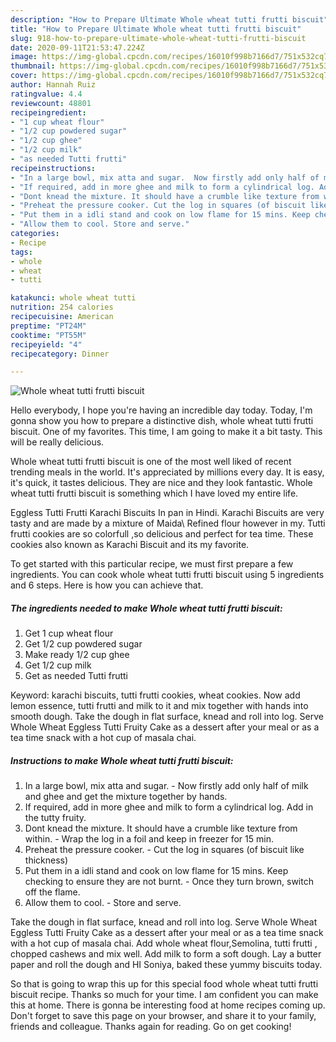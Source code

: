 ```yaml
---
description: "How to Prepare Ultimate Whole wheat tutti frutti biscuit"
title: "How to Prepare Ultimate Whole wheat tutti frutti biscuit"
slug: 918-how-to-prepare-ultimate-whole-wheat-tutti-frutti-biscuit
date: 2020-09-11T21:53:47.224Z
image: https://img-global.cpcdn.com/recipes/16010f998b7166d7/751x532cq70/whole-wheat-tutti-frutti-biscuit-recipe-main-photo.jpg
thumbnail: https://img-global.cpcdn.com/recipes/16010f998b7166d7/751x532cq70/whole-wheat-tutti-frutti-biscuit-recipe-main-photo.jpg
cover: https://img-global.cpcdn.com/recipes/16010f998b7166d7/751x532cq70/whole-wheat-tutti-frutti-biscuit-recipe-main-photo.jpg
author: Hannah Ruiz
ratingvalue: 4.4
reviewcount: 48801
recipeingredient:
- "1 cup wheat flour"
- "1/2 cup powdered sugar"
- "1/2 cup ghee"
- "1/2 cup milk"
- "as needed Tutti frutti"
recipeinstructions:
- "In a large bowl, mix atta and sugar.  Now firstly add only half of milk and ghee and get the mixture together by hands."
- "If required, add in more ghee and milk to form a cylindrical log. Add in the tutty fruity."
- "Dont knead the mixture. It should have a crumble like texture from within. Wrap the log in a foil and keep in freezer for 15 min."
- "Preheat the pressure cooker. Cut the log in squares (of biscuit like thickness)"
- "Put them in a idli stand and cook on low flame for 15 mins. Keep checking to ensure they are not burnt. Once they turn brown, switch off the flame."
- "Allow them to cool. Store and serve."
categories:
- Recipe
tags:
- whole
- wheat
- tutti

katakunci: whole wheat tutti 
nutrition: 254 calories
recipecuisine: American
preptime: "PT24M"
cooktime: "PT55M"
recipeyield: "4"
recipecategory: Dinner

---
```



![Whole wheat tutti frutti biscuit](https://img-global.cpcdn.com/recipes/16010f998b7166d7/751x532cq70/whole-wheat-tutti-frutti-biscuit-recipe-main-photo.jpg)

Hello everybody, I hope you're having an incredible day today. Today, I'm gonna show you how to prepare a distinctive dish, whole wheat tutti frutti biscuit. One of my favorites. This time, I am going to make it a bit tasty. This will be really delicious.

Whole wheat tutti frutti biscuit is one of the most well liked of recent trending meals in the world. It's appreciated by millions every day. It is easy, it's quick, it tastes delicious. They are nice and they look fantastic. Whole wheat tutti frutti biscuit is something which I have loved my entire life.

Eggless Tutti Frutti Karachi Biscuits In pan in Hindi. Karachi Biscuits are very tasty and are made by a mixture of Maida\ Refined flour however in my. Tutti frutti cookies are so colorfull ,so delicious and perfect for tea time. These cookies also known as Karachi Biscuit and its my favorite.


To get started with this particular recipe, we must first prepare a few ingredients. You can cook whole wheat tutti frutti biscuit using 5 ingredients and 6 steps. Here is how you can achieve that.

<!--inarticleads1-->

##### The ingredients needed to make Whole wheat tutti frutti biscuit:

1. Get 1 cup wheat flour
1. Get 1/2 cup powdered sugar
1. Make ready 1/2 cup ghee
1. Get 1/2 cup milk
1. Get as needed Tutti frutti


Keyword: karachi biscuits, tutti frutti cookies, wheat cookies. Now add lemon essence, tutti frutti and milk to it and mix together with hands into smooth dough. Take the dough in flat surface, knead and roll into log. Serve Whole Wheat Eggless Tutti Fruity Cake as a dessert after your meal or as a tea time snack with a hot cup of masala chai. 

<!--inarticleads2-->

##### Instructions to make Whole wheat tutti frutti biscuit:

1. In a large bowl, mix atta and sugar.  - Now firstly add only half of milk and ghee and get the mixture together by hands.
1. If required, add in more ghee and milk to form a cylindrical log. Add in the tutty fruity.
1. Dont knead the mixture. It should have a crumble like texture from within. - Wrap the log in a foil and keep in freezer for 15 min.
1. Preheat the pressure cooker. - Cut the log in squares (of biscuit like thickness)
1. Put them in a idli stand and cook on low flame for 15 mins. Keep checking to ensure they are not burnt. - Once they turn brown, switch off the flame.
1. Allow them to cool. - Store and serve.


Take the dough in flat surface, knead and roll into log. Serve Whole Wheat Eggless Tutti Fruity Cake as a dessert after your meal or as a tea time snack with a hot cup of masala chai. Add whole wheat flour,Semolina, tutti frutti , chopped cashews and mix well. Add milk to form a soft dough. Lay a butter paper and roll the dough and HI Soniya, baked these yummy biscuits today. 

So that is going to wrap this up for this special food whole wheat tutti frutti biscuit recipe. Thanks so much for your time. I am confident you can make this at home. There is gonna be interesting food at home recipes coming up. Don't forget to save this page on your browser, and share it to your family, friends and colleague. Thanks again for reading. Go on get cooking!
